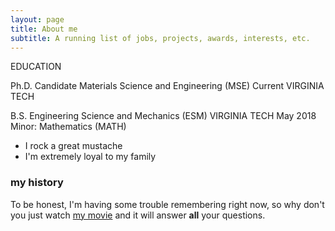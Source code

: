 ```yaml
---
layout: page
title: About me
subtitle: A running list of jobs, projects, awards, interests, etc.
---
```


EDUCATION

Ph.D. Candidate Materials Science and Engineering (MSE)							 Current
VIRGINIA TECH								

B.S. Engineering Science and Mechanics (ESM)
VIRGINIA TECH				                	 				            May 2018
		Minor: Mathematics (MATH)



- I rock a great mustache
- I'm extremely loyal to my family

### my history

To be honest, I'm having some trouble remembering right now, so why don't you just watch [my movie](http://en.wikipedia.org/wiki/The_Princess_Bride_%28film%29) and it will answer **all** your questions.
